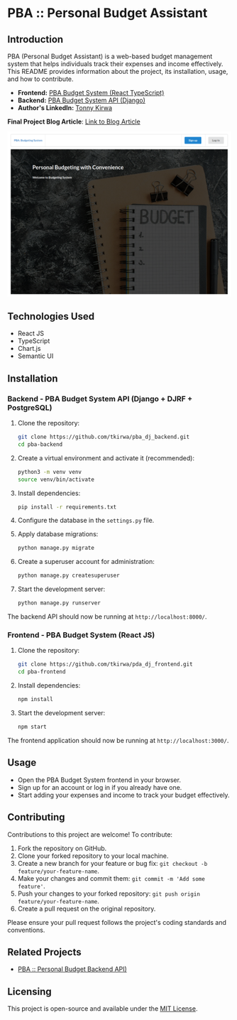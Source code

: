 # PBA :: Personal Budget Assistant

## Introduction

PBA (Personal Budget Assistant) is a web-based budget management system that helps individuals track their expenses and income effectively. This README provides information about the project, its installation, usage, and how to contribute.

- **Frontend:** [PBA Budget System (React TypeScript)](https://www.realmigo.tech/)
- **Backend:** [PBA Budget System API (Django)](https://api.realmigo.tech/admin/)
- **Author's LinkedIn:** [Tonny Kirwa](https://www.linkedin.com/in/tonny-kirwa-957ba0104/)

**Final Project Blog Article**: [Link to Blog Article]([https://www.example.com/blog](https://www.linkedin.com/pulse/pba-personal-budget-assistant-tonny-kirwa))

![PBA Screenshot](https://raw.githubusercontent.com/tkirwa/pda_dj_frontend/main/src/assets/images/pda_screenshot_2023_09_13_11_03_48.png)

## Technologies Used

- React JS
- TypeScript
- Chart.js
- Semantic UI
  
## Installation

### Backend - PBA Budget System API (Django + DJRF + PostgreSQL)

1. Clone the repository:

   ```bash
   git clone https://github.com/tkirwa/pba_dj_backend.git
   cd pba-backend
   ```

2. Create a virtual environment and activate it (recommended):

   ```bash
   python3 -m venv venv
   source venv/bin/activate
   ```

3. Install dependencies:

   ```bash
   pip install -r requirements.txt
   ```

4. Configure the database in the `settings.py` file.

5. Apply database migrations:

   ```bash
   python manage.py migrate
   ```

6. Create a superuser account for administration:

   ```bash
   python manage.py createsuperuser
   ```

7. Start the development server:

   ```bash
   python manage.py runserver
   ```

The backend API should now be running at `http://localhost:8000/`.

### Frontend - PBA Budget System (React JS)

1. Clone the repository:

   ```bash
   git clone https://github.com/tkirwa/pda_dj_frontend.git
   cd pba-frontend
   ```

2. Install dependencies:

   ```bash
   npm install
   ```

3. Start the development server:

   ```bash
   npm start
   ```

The frontend application should now be running at `http://localhost:3000/`.

## Usage

- Open the PBA Budget System frontend in your browser.
- Sign up for an account or log in if you already have one.
- Start adding your expenses and income to track your budget effectively.

## Contributing

Contributions to this project are welcome! To contribute:

1. Fork the repository on GitHub.
2. Clone your forked repository to your local machine.
3. Create a new branch for your feature or bug fix: `git checkout -b feature/your-feature-name`.
4. Make your changes and commit them: `git commit -m 'Add some feature'`.
5. Push your changes to your forked repository: `git push origin feature/your-feature-name`.
6. Create a pull request on the original repository.

Please ensure your pull request follows the project's coding standards and conventions.

## Related Projects

- [PBA :: Personal Budget Backend API)](https://github.com/tkirwa/pba_dj_backend)

## Licensing

This project is open-source and available under the [MIT License](LICENSE).
